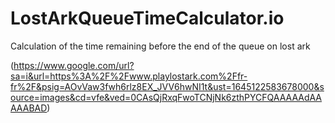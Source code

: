 # LostArkQueueTimeCalculator.io
Calculation of the time remaining before the end of the queue on lost ark

(https://www.google.com/url?sa=i&url=https%3A%2F%2Fwww.playlostark.com%2Ffr-fr%2F&psig=AOvVaw3fwh6rlz8EX_JVV6hwNI1t&ust=1645122583678000&source=images&cd=vfe&ved=0CAsQjRxqFwoTCNjNk6zthPYCFQAAAAAdAAAAABAD)
